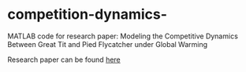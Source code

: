 # competition-dynamics-
MATLAB code for research paper: Modeling the Competitive Dynamics Between Great Tit and Pied Flycatcher under Global Warming

Research paper can be found <a href='https://austinyt.in/Modeling_Paper.pdf' target="_blank" rel="noopener noreferrer"> here </a>
